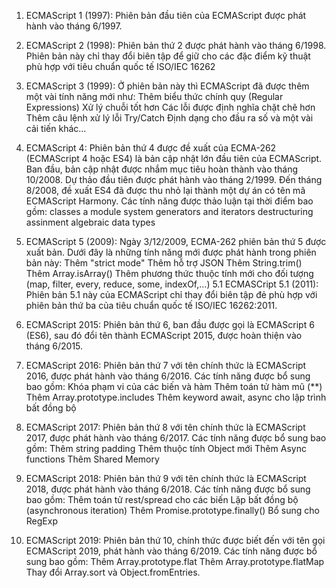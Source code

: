 1. ECMAScript 1 (1997): 
  Phiên bản đầu tiên của ECMAScript được phát hành vào tháng 6/1997.

2. ECMAScript 2 (1998):
  Phiên bản thứ 2 được phát hành vào tháng 6/1998. Phiên bản này chỉ thay đổi biên tập để giữ cho các đặc điểm kỹ thuật phù hợp với tiêu chuẩn quốc tế ISO/IEC 16262

3. ECMAScript 3 (1999):
  Ở phiên bản này thì ECMAScript đã được thêm một vài tính năng mới như:
  Thêm biểu thức chính quy (Regular Expressions)
Xử lý chuỗi tốt hơn
Các lỗi được định nghĩa chặt chẽ hơn
Thêm câu lệnh xử lý lỗi Try/Catch
Định dạng cho đầu ra số và một vài cải tiến khác...

4. ECMAScript 4:
  Phiên bản thứ 4 được đề xuất của ECMA-262 (ECMAScript 4 hoặc ES4) là bản cập nhật lớn đầu tiên của ECMAScript. Ban đầu, bản cập nhật được nhắm mục tiêu hoàn thành vào tháng 10/2008. Dự thảo đầu tiên được phát hành vào tháng 2/1999. Đến tháng 8/2008, đề xuất ES4 đã được thu nhỏ lại thành một dự án có tên mã ECMAScript Harmony. Các tính năng được thảo luận tại thời điểm bao gồm:
    classes
    a module system
    generators and iterators
    destructuring assinment
    algebraic data types
5. ECMAScript 5 (2009):
  Ngày 3/12/2009, ECMA-262 phiên bản thứ 5 được xuất bản. Dưới đây là những tính năng mới được phát hành trong phiên bản này:
    Thêm "strict mode"
    Thêm hỗ trợ JSON
    Thêm String.trim()
    Thêm Array.isArray()
    Thêm phương thức thuộc tính mới cho đối tượng (map, filter, every, reduce, some, indexOf,...)
5.1 ECMASCript 5.1 (2011):
Phiên bản 5.1 này của ECMAScript chỉ thay đổi biên tập đẻ phù hợp với phiên bản thứ ba của tiêu chuẩn quốc tế ISO/IEC 16262:2011.
6. ECMAScript 2015:
  Phiên bản thứ 6, ban đầu được gọi là ECMAScript 6 (ES6), sau đó đổi tên thành ECMAScript 2015, được hoàn thiện vào tháng 6/2015.
7. ECMAScript 2016:
  Phiên bản thứ 7 với tên chính thức là ECMAScript 2016, được phát hành vào tháng 6/2016. Các tính năng được bổ sung bao gồm:
    Khóa phạm vi của các biến và hàm
    Thêm toán tử hàm mũ (**)
    Thêm Array.prototype.includes
    Thêm keyword await, async cho lập trình bất đồng bộ
8. ECMAScript 2017:
  Phiên bản thứ 8 với tên chính thức là ECMAScript 2017, được phát hành vào tháng 6/2017. Các tính năng được bổ sung bao gồm:
    Thêm string padding
    Thêm thuộc tính Object mới
    Thêm Async functions
    Thêm Shared Memory
9. ECMAScript 2018:
  Phiên bản thứ 9 với tên chính thức là ECMAScript 2018, được phát hành vào tháng 6/2018. Các tính năng được bổ sung bao gồm:
    Thêm toán tử rest/spread cho các biến
    Lặp bất đồng bộ (asynchronous iteration)
    Thêm Promise.prototype.finally()
    Bổ sung cho RegExp
10. ECMAScript 2019:
  Phiên bản thứ 10, chính  thức được biết đến với tên gọi ECMAScript 2019, phát hành vào tháng 6/2019. Các tính năng được bổ sung bao gồm:
    Thêm Array.prototype.flat
    Thêm Array.prototype.flatMap
    Thay đổi Array.sort và Object.fromEntries.
